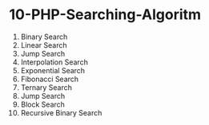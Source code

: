 # 10-PHP-Searching-Algoritm

1. Binary Search
2. Linear Search
3. Jump Search
4. Interpolation Search
5. Exponential Search
6. Fibonacci Search
7. Ternary Search
8. Jump Search
9. Block Search
10. Recursive Binary Search
